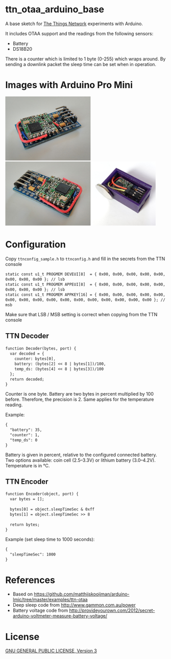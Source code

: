 # ttn_otaa_arduino_base
A base sketch for [The Things Network](https://www.thethingsnetwork.org/) experiments with Arduino.

It includes OTAA support and the readings from the following sensors:
- Battery
- DS18B20

There is a counter which is limited to 1 byte (0-255) which wraps around. By sending a downlink packet the sleep time can be set when in operation.

# Images with Arduino Pro Mini

<img src="https://raw.githubusercontent.com/sebastianha/ttn_otaa_arduino_base/master/doc/images/arduino_1.jpg" height=200px> <img src="https://raw.githubusercontent.com/sebastianha/ttn_otaa_arduino_base/master/doc/images/arduino_2.jpg" height=200px> <img src="https://raw.githubusercontent.com/sebastianha/ttn_otaa_arduino_base/master/doc/images/case.jpg" height=200px>

# Configuration
Copy `ttnconfig_sample.h` to `ttnconfig.h` and fill in the secrets from the TTN console

```
static const u1_t PROGMEM DEVEUI[8]  = { 0x00, 0x00, 0x00, 0x00, 0x00, 0x00, 0x00, 0x00 }; // lsb
static const u1_t PROGMEM APPEUI[8]  = { 0x00, 0x00, 0x00, 0x00, 0x00, 0x00, 0x00, 0x00 }; // lsb
static const u1_t PROGMEM APPKEY[16] = { 0x00, 0x00, 0x00, 0x00, 0x00, 0x00, 0x00, 0x00, 0x00, 0x00, 0x00, 0x00, 0x00, 0x00, 0x00, 0x00 }; // msb
```
Make sure that LSB / MSB setting is correct when copying from the TTN console

## TTN Decoder
```
function Decoder(bytes, port) {
  var decoded = {
    counter: bytes[0],
    battery: (bytes[2] << 8 | bytes[1])/100,
    temp_ds: (bytes[4] << 8 | bytes[3])/100
  };
  return decoded;
}
```

Counter is one byte. Battery are two bytes in percent multiplied by 100 before. Therefore, the precision is 2. Same applies for the temperature reading.

Example:
```
{
  "battery": 35,
  "counter": 1,
  "temp_ds": 0
}
```

Battery is given in percent, relative to the configured connected battery. Two options available: coin cell (2.5–3.3V) or lithium battery (3.0–4.2V). Temperature is in °C.

## TTN Encoder
```
function Encoder(object, port) {
  var bytes = [];

  bytes[0] = object.sleepTimeSec & 0xff
  bytes[1] = object.sleepTimeSec >> 8

  return bytes;
}
```

Example (set sleep time to 1000 seconds):
```
{
  "sleepTimeSec": 1000
}
```

# References
- Based on https://github.com/matthijskooijman/arduino-lmic/tree/master/examples/ttn-otaa
- Deep sleep code from http://www.gammon.com.au/power
- Battery voltage code from http://provideyourown.com/2012/secret-arduino-voltmeter-measure-battery-voltage/

# License
[GNU GENERAL PUBLIC LICENSE, Version 3](./LICENSE)

